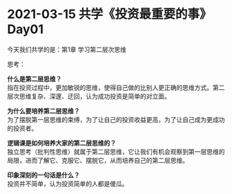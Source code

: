 # 2021-03-15 共学《投资最重要的事》 Day01
今天我们共学的是：第1章 学习第二层次思维 

思考：

**什么是第二层思维？**  
指在投资过程中，更加敏锐的思维，使得自己做的比别人更正确的思维方式。第二层次思维复杂、深邃、迂回，认为成功投资是简单的对立面。

**为什么要培养第二层思维？**  
为了摆脱第一层思维的束缚，为了让自己的投资收益更高，为了让自己成为更成功的投资者。

**逻辑课是如何培养大家的第二层思维的？**  
独立思考（批判性思维）就属于第二层思维，它让我们有机会观察到第一层思维的局限，进而了解它、克服它、摆脱它，从而培养自己的第二层思维。

**印象深刻的一句话是什么？**  
投资并不简单，认为投资简单的人都是傻瓜。

